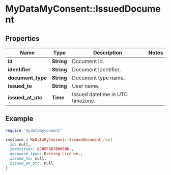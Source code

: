 # MyDataMyConsent::IssuedDocument

## Properties

| Name | Type | Description | Notes |
| ---- | ---- | ----------- | ----- |
| **id** | **String** | Document Id. |  |
| **identifier** | **String** | Document Identifier. |  |
| **document_type** | **String** | Document type name. |  |
| **issued_to** | **String** | User name. |  |
| **issued_at_utc** | **Time** | Issued datetime in UTC timezone. |  |

## Example

```ruby
require 'mydatamyconsent'

instance = MyDataMyConsent::IssuedDocument.new(
  id: null,
  identifier: GJ05FG67866586.,
  document_type: Driving License.,
  issued_to: null,
  issued_at_utc: null
)
```

